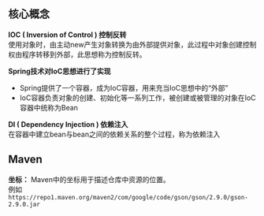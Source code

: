 ## 核心概念

**IOC ( Inversion of Control ) 控制反转**  
使用对象时，由主动new产生对象转换为由外部提供对象，此过程中对象创建控制权由程序转移到外部，此思想称为控制反转。

**Spring技术对IoC思想进行了实现**

- Spring提供了一个容器，成为IoC容器，用来充当IoC思想中的“外部”
- IoC容器负责对象的创建、初始化等一系列工作，被创建或被管理的对象在IoC容器中统称为Bean

**DI ( Dependency Injection ) 依赖注入**  
在容器中建立bean与bean之间的依赖关系的整个过程，称为依赖注入

## Maven

**坐标：** Maven中的坐标用于描述仓库中资源的位置。  
例如 `https://repo1.maven.org/maven2/com/google/code/gson/gson/2.9.0/gson-2.9.0.jar`
